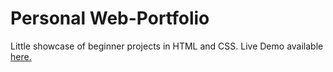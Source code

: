 # Personal Web-Portfolio

Little showcase of beginner projects in HTML and CSS.
Live Demo available [here.](https://semnim.github.io/personal-portfolio/)
